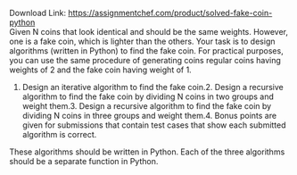 Download Link: https://assignmentchef.com/product/solved-fake-coin-python
<br>
Given N coins that look identical and should be the same weights. However, one is a fake coin, which is lighter than the others. Your task is to design algorithms (written in Python) to find the fake coin. For practical purposes, you can use the same procedure of generating coins regular coins having weights of 2 and the fake coin having weight of 1.

1. Design an iterative algorithm to find the fake coin.2. Design a recursive algorithm to find the fake coin by dividing N coins in two groups and weight them.3. Design a recursive algorithm to find the fake coin by dividing N coins in three groups and weight them.4. Bonus points are given for submissions that contain test cases that show each submitted algorithm is correct.

These algorithms should be written in Python. Each of the three algorithms should be a separate function in Python.